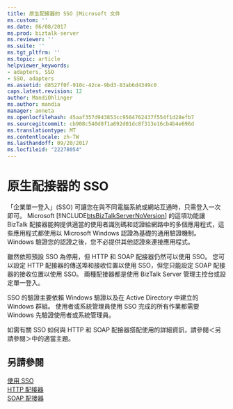 ```yaml
---
title: 原生配接器的 SSO |Microsoft 文件
ms.custom: ''
ms.date: 06/08/2017
ms.prod: biztalk-server
ms.reviewer: ''
ms.suite: ''
ms.tgt_pltfrm: ''
ms.topic: article
helpviewer_keywords:
- adapters, SSO
- SSO, adapters
ms.assetid: d8527f0f-910c-42ce-9bd3-83ab6d4349c0
caps.latest.revision: 12
author: MandiOhlinger
ms.author: mandia
manager: anneta
ms.openlocfilehash: 45aaf357d943853cc9504762437f554f1d28efb7
ms.sourcegitcommit: cb908c540d8f1a692d01dc8f313e16cb4b4e696d
ms.translationtype: MT
ms.contentlocale: zh-TW
ms.lasthandoff: 09/20/2017
ms.locfileid: "22278054"
---
```

# <a name="sso-for-native-adapters"></a>原生配接器的 SSO
「企業單一登入」(SSO) 可讓您在與不同電腦系統或網站互通時，只需登入一次即可。 Microsoft [!INCLUDE[btsBizTalkServerNoVersion](../includes/btsbiztalkservernoversion-md.md)] 的這項功能讓 BizTalk 配接器能夠提供適當的使用者識別碼和認證給網路中的多個應用程式，這些應用程式都使用以 Microsoft Windows 認證為基礎的通用驗證機制。 Windows 驗證您的認證之後，您不必提供其他認證來連接應用程式。  
  
 雖然依照預設 SSO 為停用，但 HTTP 和 SOAP 配接器仍然可以使用 SSO。 您可以設定 HTTP 配接器的傳送埠和接收位置以使用 SSO，但您只能設定 SOAP 配接器的接收位置以使用 SSO。 兩種配接器都是使用 BizTalk Server 管理主控台或設定單一登入。  
  
 SSO 的驗證主要依賴 Windows 驗證以及在 Active Directory 中建立的 Windows 群組。 使用者或系統管理員使用 SSO 完成的所有作業都需要 Windows 先驗證使用者或系統管理員。  
  
 如需有關 SSO 如何與 HTTP 和 SOAP 配接器搭配使用的詳細資訊，請參閱＜另請參閱＞中的適當主題。  
  
## <a name="see-also"></a>另請參閱  
 [使用 SSO](../core/using-sso.md)   
 [HTTP 配接器](../core/http-adapter.md)   
 [SOAP 配接器](../core/soap-adapter.md)
